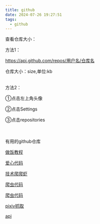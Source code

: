 ```yaml
---
title: github
date: 2024-07-26 19:27:51
tags:
  - github
---
```


查看仓库大小：

方法1：

https://api.github.com/repos/用户名/仓库名

仓库大小：size,单位:kb

<br/>
方法2：

①点击左上角头像

②点击Settings

③点击repositories

<br/><br/>
有用的github仓库

[做饭教程](https://github.com/Anduin2017/HowToCook)

[爱心代码](https://github.com/sun0225SUN/Awesome-Love-Code)

[技术爬爬虾](https://github.com/tech-shrimp)

[爬虫代码](https://github.com/facert/awesome-spider)

[爬虫代码](https://github.com/Jack-Cherish/python-spider)

[pixiv抓取](https://github.com/littleVege/pixiv_crawl)

[api](https://github.com/public-apis/public-apis)



